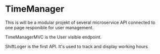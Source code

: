 # TimeManager
This is will be a modular projekt of several microservice API connected to one page responible for user management.

TimeManagerMVC is the User visible endpoint.

ShiftLoger is the first API. It's used to track and display working hours 
